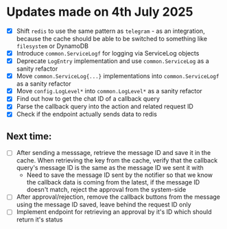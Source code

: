 # Updates made on 4th July 2025

- [x] Shift `redis` to use the same pattern as `telegram` - as an integration, because the cache should be able to be switched to something like `filesystem` or DynamoDB
- [x] Introduce `common.ServiceLogf` for logging via ServiceLog objects
- [x] Deprecate `LogEntry` implementation and use `common.ServiceLog` as a sanity refactor
- [x] Move `common.ServiceLog{...}` implementations into `common.ServiceLogf` as a sanity refactor
- [x] Move `config.LogLevel*` into `common.LogLevel*` as a sanity refactor
- [x] Find out how to get the chat ID of a callback query
- [x] Parse the callback query into the action and related request ID
- [x] Check if the endpoint actually sends data to redis

## Next time:

- [ ] After sending a messsage, retrieve the message ID and save it in the cache. When retrieving the key from the cache, verify that the callback query's message ID is the same as the message ID we sent it with
  - Need to save the message ID sent by the notifier so that we know the callback data is coming from the latest, if the message ID doesn't match, reject the approval from the system-side
- [ ] After approval/rejection, remove the callback buttons from the message using the message ID saved, leave behind the request ID only
- [ ] Implement endpoint for retrieving an approval by it's ID which should return it's status
